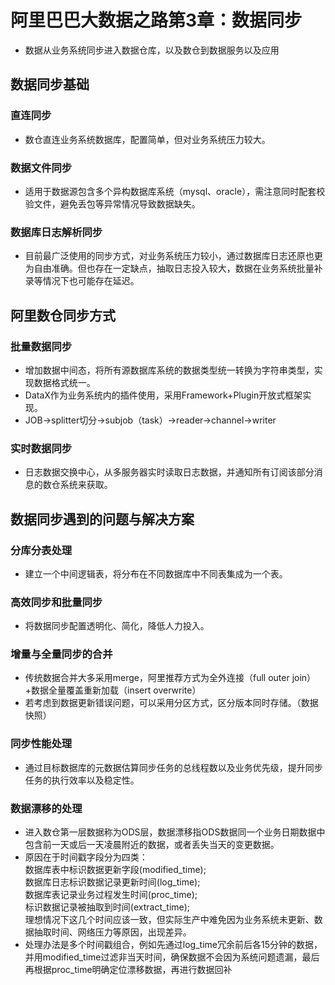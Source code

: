 <head>
<link href = '../../css/notestyle.css' rel = 'stylesheet' type = 'text/css'>
</head>

# 阿里巴巴大数据之路第3章：数据同步
* 数据从业务系统同步进入数据仓库，以及数仓到数据服务以及应用
## 数据同步基础
### 直连同步
* 数仓直连业务系统数据库，配置简单，但对业务系统压力较大。
### 数据文件同步
* 适用于数据源包含多个异构数据库系统（mysql、oracle），需注意同时配套校验文件，避免丢包等异常情况导致数据缺失。
### 数据库日志解析同步
* 目前最广泛使用的同步方式，对业务系统压力较小，通过数据库日志还原也更为自由准确。但也存在一定缺点，抽取日志投入较大，数据在业务系统批量补录等情况下也可能存在延迟。
## 阿里数仓同步方式
### 批量数据同步
* 增加数据中间态，将所有源数据库系统的数据类型统一转换为字符串类型，实现数据格式统一。
* DataX作为业务系统内的插件使用，采用Framework+Plugin开放式框架实现。
* JOB→splitter切分→subjob（task）→reader→channel→writer
### 实时数据同步
* 日志数据交换中心，从多服务器实时读取日志数据，并通知所有订阅该部分消息的数仓系统来获取。
## 数据同步遇到的问题与解决方案
### 分库分表处理
* 建立一个中间逻辑表，将分布在不同数据库中不同表集成为一个表。
### 高效同步和批量同步
* 将数据同步配置透明化、简化，降低人力投入。
### 增量与全量同步的合并
* 传统数据合并大多采用merge，阿里推荐方式为全外连接（full outer join）+数据全量覆盖重新加载（insert overwrite）
* 若考虑到数据更新错误问题，可以采用分区方式，区分版本同时存储。（数据快照）
### 同步性能处理
* 通过目标数据库的元数据估算同步任务的总线程数以及业务优先级，提升同步任务的执行效率以及稳定性。
### 数据漂移的处理
* 进入数仓第一层数据称为ODS层，数据漂移指ODS数据同一个业务日期数据中包含前一天或后一天凌晨附近的数据，或者丢失当天的变更数据。
* 原因在于时间戳字段分为四类：  
  数据库表中标识数据更新字段(modified_time);  
  数据库日志标识数据记录更新时间(log_time);  
  数据库表记录业务过程发生时间(proc_time);  
  标识数据记录被抽取到时间(extract_time);  
  理想情况下这几个时间应该一致，但实际生产中难免因为业务系统未更新、数据抽取时间、网络压力等原因，出现差异。
* 处理办法是多个时间戳组合，例如先通过log_time冗余前后各15分钟的数据，并用modified_time过滤非当天时间，确保数据不会因为系统问题遗漏，最后再根据proc_time明确定位漂移数据，再进行数据回补



